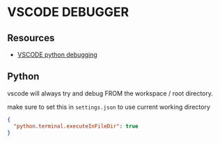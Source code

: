 # VSCODE DEBUGGER

## Resources

- [VSCODE python debugging](https://code.visualstudio.com/docs/python/debugging)

## Python

vscode will always try and debug FROM the workspace / root directory.

make sure to set this in `settings.json` to use current working directory

```json
{
  "python.terminal.executeInFileDir": true
}
```

